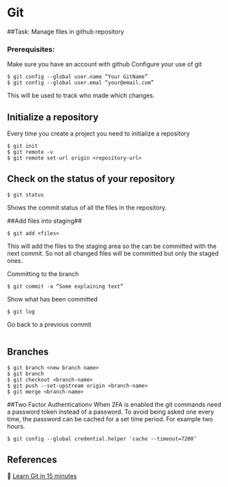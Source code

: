# Git #

##Task: Manage files in github repository
### Prerequisites: ### 
Make sure you have an account with github
Configure your use of git

```
$ git config --global user.name “Your GitName”
$ git config --global user.emal “your@email.com”
```
This will be used to track who made which changes.

## Initialize a repository ##

Every time you create a project you need to initialize a repository

```
$ git init
$ git remote -v
$ git remote set-url origin <repository-url>
```
## Check on the status of your repository ##

```
$ git status
```
Shows the commit status of all the files in the repository.

##Add files into staging##

```
$ git add <files>
```

This will add the files to the staging area so the can be committed with the next commit. So not all changed files will be committed but only the staged ones.

Committing to the branch
```
$ git commit -a “Some explaining text”
```

Show what has been committed 
```
$ git log
```

Go back to a previous commit

```$ git checkout <hash from log>
```

## Branches ##
```
$ git branch <new branch name>
$ git branch 
$ git checkout <branch-name>
$ git push --set-upstream origin <branch-name>
$ git merge <branch-name>
```
##Two Factor Authenticationv
When 2FA is enabled the git commands need a password token instead of a password. To avoid being asked one every time, the password can be cached for a set time period. For example two hours.

```
$ git config --global credential.helper 'cache --timeout=7200’
```

## References ##

:link: [Learn Git in 15 minutes](https://www.youtube.com/watch?v=USjZcfj8yxE)
